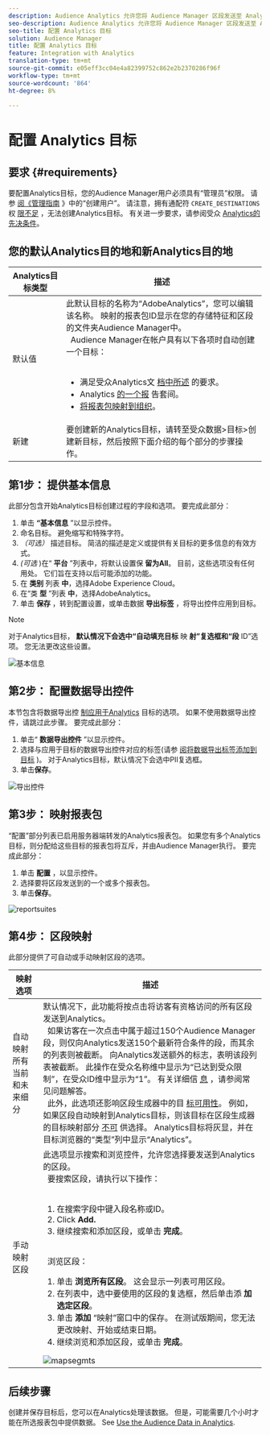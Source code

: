 ```yaml
---
description: Audience Analytics 允许您将 Audience Manager 区段发送至 Analytics。要使用此功能，请在 Audience Manager 中创建一个 Analytics 目标，然后再将区段映射到该目标。
seo-description: Audience Analytics 允许您将 Audience Manager 区段发送至 Analytics。要使用此功能，请在 Audience Manager 中创建一个 Analytics 目标，然后再将区段映射到该目标。
seo-title: 配置 Analytics 目标
solution: Audience Manager
title: 配置 Analytics 目标
feature: Integration with Analytics
translation-type: tm+mt
source-git-commit: e05eff3cc04e4a82399752c862e2b2370286f96f
workflow-type: tm+mt
source-wordcount: '864'
ht-degree: 8%

---
```



# 配置 Analytics 目标

## 要求 {#requirements}

要配置Analytics目标，您的Audience Manager用户必须具有“管理员”权限。 请参 [阅《管理指南](/help/using/features/administration/administration-overview.md#create-users) 》中的“创建用户”。 请注意，拥有通配符 `CREATE_DESTINATIONS` 权 [限不足](/help/using/features/administration/administration-overview.md#wild-card-permissions) ，无法创建Analytics目标。
有关进一步要求，请参阅受众 [Analytics的先决条件](https://docs.adobe.com/content/help/en/analytics/integration/audience-analytics/mc-audiences-aam.html)。

## 您的默认Analytics目的地和新Analytics目的地

| Analytics目标类型 | 描述 |
|---|---|
| 默认值 | 此默认目标的名称为“AdobeAnalytics”，您可以编辑该名称。 映射的报表包ID显示在您的存储特征和区段的文件夹Audience Manager中。 <br>  Audience Manager在帐户具有以下各项时自动创建一个目标： <br>  <ul><li>满足受众Analytics文 [档中所述](https://docs.adobe.com/content/help/en/analytics/integration/audience-analytics/mc-audiences-aam.html) 的要求。</li><li>Analytics [的一个报](https://docs.adobe.com/content/help/en/analytics/admin/manage-report-suites/report-suites-admin.html) 告套间。</li><li>[将报表包映射到组织](https://docs.adobe.com/content/help/en/core-services/interface/about-core-services/report-suite-mapping.html)。</li></ul> |
| 新建 | 要创建新的Analytics目标，请转至受众数据>目标>创建新目标，然后按照下面介绍的每个部分的步骤操作。 |

## 第1步： 提供基本信息

此部分包含开始Analytics目标创建过程的字段和选项。 要完成此部分：

1. 单击 **“基本信息** ”以显示控件。
2. 命名目标。 避免缩写和特殊字符。
3. *（可选）* 描述目标。 简洁的描述是定义或提供有关目标的更多信息的有效方式。
4. *(可选* )在“ **平台** ”列表中，将默认设置保 **留为All**。 目前，这些选项没有任何用处。 它们旨在支持以后可能添加的功能。
5. 在 **类别** 列表 **中**，选择Adobe Experience Cloud。
6. 在“类 **型** ”列表 **中**，选择AdobeAnalytics。
7. 单击 **保存** ，转到配置设置，或单击数据 **导出标签** ，将导出控件应用到目标。

>[!NOTE]
>
>对于Analytics目标， **默认情况下会选中“自动填充目标** 映 **射”复选框和“段** ID”选项。 您无法更改这些设置。

![基本信息](assets/basicinformation.png)

## 第2步： 配置数据导出控件

本节包含将数据导出控 [制应用于Analytics](/help/using/features/data-export-controls.md) 目标的选项。 如果不使用数据导出控件，请跳过此步骤。 要完成此部分：

1. 单击“ **数据导出控件** ”以显示控件。
1. 选择与应用于目标的数据导出控件对应的标签(请参 [阅将数据导出标签添加到目标](/help/using/features/destinations/add-data-export-labels.md) )。 对于Analytics目标，默认情况下会选中PII复选框。
1. 单击&#x200B;**保存**。

![导出控件](assets/exportControls.png)

## 第3步： 映射报表包

“配置”部分列表已启用服务器端转发的Analytics报表包。 如果您有多个Analytics目标，则分配给这些目标的报表包将互斥，并由Audience Manager执行。 要完成此部分：

1. 单击 **配置** ，以显示控件。
1. 选择要将区段发送到的一个或多个报表包。
1. 单击&#x200B;**保存**。

![reportsuites](assets/reportSuites.png)

## 第4步： 区段映射

此部分提供了可自动或手动映射区段的选项。

| 映射选项 | 描述 |
|---|---|
| 自动映射所有当前和未来细分 | 默认情况下，此功能将按点击将访客有资格访问的所有区段发送到Analytics。 <br>  如果访客在一次点击中属于超过150个Audience Manager段，则仅向Analytics发送150个最新符合条件的段，而其余的列表则被截断。 向Analytics发送额外的标志，表明该段列表被截断。 此操作在受众名称维中显示为“已达到受众限制”，在受众ID维中显示为“1”。 有关详细信 [息](https://docs.adobe.com/content/help/en/analytics/integration/audience-analytics/audience-analytics-workflow/mc-audiences-faqs.html) ，请参阅常见问题解答。 <br>  此外，此选项还影响区段生成器中的目 [标可用性](/help/using/features/segments/segment-builder.md)。 例如，如果区段自动映射到Analytics目标，则该目标在区段生成器的目标映射部分 [不可](/help/using/features/segments/segment-builder.md#segment-builder-controls-destinations) 供选择。 Analytics目标将灰显，并在目标浏览器的“类型”列中显示“Analytics”。 |
| 手动映射区段 | 此选项显示搜索和浏览控件，允许您选择要发送到Analytics的区段。 <br>  要搜索区段，请执行以下操作： <br>  <ol><li>在搜索字段中键入段名称或ID。</li><li>Click <b>Add.</b></li><li>继续搜索和添加区段，或单击 <b>完成</b>。</li></ol><br>  浏览区段： <ol><li>单击 <b>浏览所有区段</b>。 这会显示一列表可用区段。</li><li>在列表中，选中要使用的区段的复选框，然后单击添 <b>加选定区段</b>。</li><li>单击 <b>添加</b> “映射”窗口中的保存。 在测试版期间，您无法更改映射、开始或结束日期。</li><li>继续浏览和添加区段，或单击 <b>完成</b>。</li></ol> ![mapsegmts](assets/mapSegments.png) |

## 后续步骤

创建并保存目标后，您可以在Analytics处理该数据。 但是，可能需要几个小时才能在所选报表包中提供数据。 See [Use the Audience Data in Analytics](https://docs.adobe.com/content/help/en/analytics/integration/audience-analytics/audience-analytics-workflow/use-audience-data-analytics.html).
